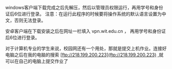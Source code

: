 windows客户端下载完成之后先解压，然后以管理员权限运行，再用学号和身份证后6位进行登录。
注意：在运行此程序的时候要将操作系统的默认语言设置为中文，否则无法登录。

安卓客户端在下载安装之后在网址一栏填入 vpn.wit.edu.cn ， 再用学号和身份证后6位进行登录。

对于计算机专业的学生来说，校园网还有一个用处，那就是提交上机作业。连接好电脑之后在我的电脑的搜索 [ftp://218.199.200.223](ftp://218.199.200.223) ,就可以在自己的电脑上提交作业了
